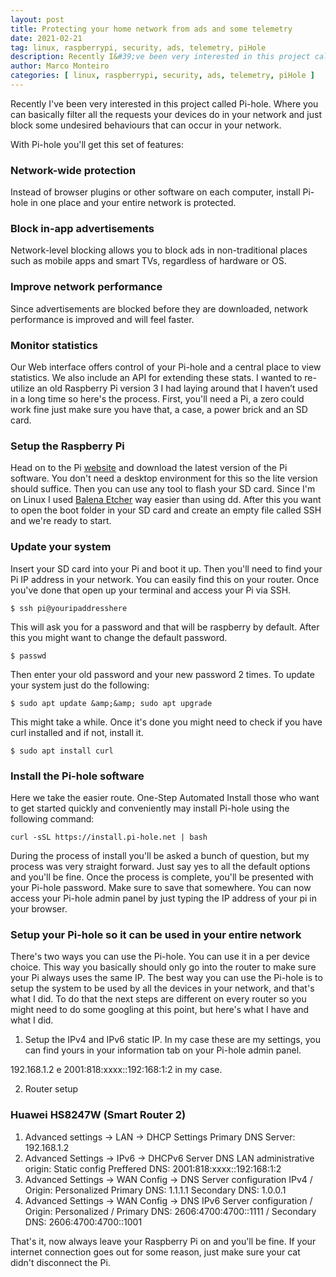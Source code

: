 ```yaml
---
layout: post
title: Protecting your home network from ads and some telemetry
date: 2021-02-21
tag: linux, raspberrypi, security, ads, telemetry, piHole
description: Recently I&#39;ve been very interested in this project called Pi-hole. Where you can basically filter all the requests your devices do in your network and just block some undesired behaviours that can occur in your network.
author: Marco Monteiro
categories: [ linux, raspberrypi, security, ads, telemetry, piHole ]
---
```

Recently I&#39;ve been very interested in this project called Pi-hole. Where you can basically filter all the requests your devices do in your network and just block some undesired behaviours that can occur in your network.

<!--more-->

With Pi-hole you&#39;ll get this set of features:

### **Network-wide protection**

Instead of browser plugins or other software on each computer, install Pi-hole in one place and your entire network is protected.

### **Block in-app advertisements**

Network-level blocking allows you to block ads in non-traditional places such as mobile apps and smart TVs, regardless of hardware or OS.

### **Improve network performance**

Since advertisements are blocked before they are downloaded, network performance is improved and will feel faster.

### **Monitor statistics**

Our Web interface offers control of your Pi-hole and a central place to view statistics. We also include an API for extending these stats. I wanted to re-utilize an old Raspberry Pi version 3 I had laying around that I haven’t used in a long time so here&#39;s the process. First, you&#39;ll need a Pi, a zero could work fine just make sure you have that, a case, a power brick and an SD card.

### **Setup the Raspberry Pi**

Head on to the Pi [website](https://www.raspberrypi.org/software/operating-systems/#raspberry-pi-os-32-bit) and download the latest version of the Pi software. You don&#39;t need a desktop environment for this so the lite version should suffice. Then you can use any tool to flash your SD card. Since I&#39;m on Linux I used [Balena Etcher](https://www.balena.io/etcher/) way easier than using dd. After this you want to open the boot folder in your SD card and create an empty file called SSH and we&#39;re ready to start.

### **Update your system**

Insert your SD card into your Pi and boot it up. Then you&#39;ll need to find your Pi IP address in your network. You can easily find this on your router. Once you&#39;ve done that open up your terminal and access your Pi via SSH.

    $ ssh pi@youripaddresshere

This will ask you for a password and that will be raspberry by default. After this you might want to change the default password.

    $ passwd

Then enter your old password and your new password 2 times. To update your system just do the following:

    $ sudo apt update &amp;&amp; sudo apt upgrade

This might take a while. Once it&#39;s done you might need to check if you have curl installed and if not, install it.

    $ sudo apt install curl

### **Install the Pi-hole software**

Here we take the easier route. One-Step Automated Install those who want to get started quickly and conveniently may install Pi-hole using the following command:

    curl -sSL https://install.pi-hole.net | bash

During the process of install you&#39;ll be asked a bunch of question, but my process was very straight forward. Just say yes to all the default options and you&#39;ll be fine. Once the process is complete, you&#39;ll be presented with your Pi-hole password. Make sure to save that somewhere. You can now access your Pi-hole admin panel by just typing the IP address of your pi in your browser.

### **Setup your Pi-hole so it can be used in your entire network**

There&#39;s two ways you can use the Pi-hole. You can use it in a per device choice. This way you basically should only go into the router to make sure your Pi always uses the same IP. The best way you can use the Pi-hole is to setup the system to be used by all the devices in your network, and that&#39;s what I did. To do that the next steps are different on every router so you might need to do some googling at this point, but here&#39;s what I have and what I did.

1. Setup the IPv4 and IPv6 static IP. In my case these are my settings, you can find yours in your information tab on your Pi-hole admin panel.

192.168.1.2 e 2001:818:xxxx::192:168:1:2 in my case.

2. Router setup

### **Huawei HS8247W (Smart Router 2)**

1. Advanced settings -&gt; LAN -&gt; DHCP Settings Primary DNS Server: 192.168.1.2
2. Advanced Settings -&gt; IPv6 -&gt; DHCPv6 Server DNS LAN administrative origin: Static config Preffered DNS: 2001:818:xxxx::192:168:1:2
3. Advanced Settings -&gt; WAN Config -&gt; DNS Server configuration IPv4 / Origin: Personalized Primary DNS: 1.1.1.1 Secondary DNS: 1.0.0.1
4. Advanced Settings -&gt; WAN Config -&gt; DNS IPv6 Server configuration / Origin: Personalized / Primary DNS: 2606:4700:4700::1111 / Secondary DNS: 2606:4700:4700::1001

That&#39;s it, now always leave your Raspberry Pi on and you&#39;ll be fine. If your internet connection goes out for some reason, just make sure your cat didn&#39;t disconnect the Pi.